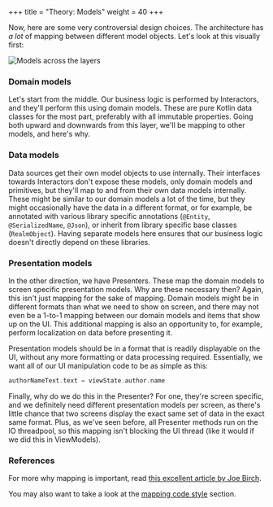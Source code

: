 +++
title = "Theory: Models"
weight = 40
+++

Now, here are some very controversial design choices. The architecture has _a lot_ of mapping between different model objects. Let's look at this visually first:

![Models across the layers](/images/arch_models.png) 

### Domain models

Let's start from the middle. Our business logic is performed by Interactors, and they'll perform this using domain models. These are pure Kotlin data classes for the most part, preferably with all immutable properties. Going both upward and downwards from this layer, we'll be mapping to other models, and here's why.

### Data models

Data sources get their own model objects to use internally. Their interfaces towards Interactors don't expose these models, only domain models and primitives, but they'll map to and from their own data models internally. These might be similar to our domain models a lot of the time, but they might occasionally have the data in a different format, or for example, be annotated with various library specific annotations (`@Entity`, `@SerializedName`, `@Json`), or inherit from library specific base classes (`RealmObject`). Having separate models here ensures that our business logic doesn't directly depend on these libraries.

### Presentation models

In the other direction, we have Presenters. These map the domain models to screen specific presentation models. Why are these necessary then? Again, this isn't just mapping for the sake of mapping. Domain models might be in different formats than what we need to show on screen, and there may not even be a 1-to-1 mapping between our domain models and items that show up on the UI. This additional mapping is also an opportunity to, for example, perform localization on data before presenting it.

Presentation models should be in a format that is readily displayable on the UI, without any more formatting or data processing required. Essentially, we want all of our UI manipulation code to be as simple as this:

```kotlin
authorNameText.text = viewState.author.name
```

Finally, why do we do this in the Presenter? For one, they're screen specific, and we definitely need different presentation models per screen, as there's little chance that two screens display the exact same set of data in the exact same format. Plus, as we've seen before, all Presenter methods run on the IO threadpool, so this mapping isn't blocking the UI thread (like it would if we did this in ViewModels).

### References

For more why mapping is important, read [this excellent article by Joe Birch](https://overflow.buffer.com/2017/12/21/even-map-though-data-model-mapping-android-apps/).

You may also want to take a look at the [mapping code style](/features/mapping/) section.
